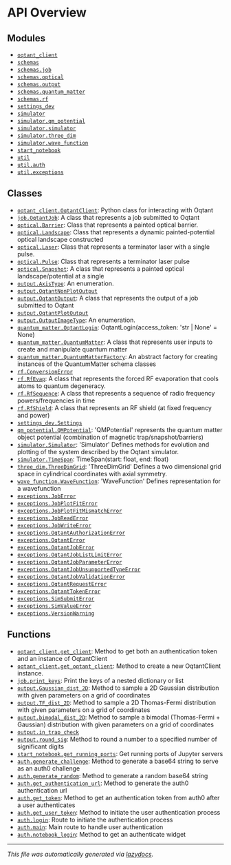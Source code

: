 <!-- markdownlint-disable -->

# API Overview

## Modules

- [`oqtant_client`](./oqtant_client.md#module-oqtant_client)
- [`schemas`](./schemas.md#module-schemas)
- [`schemas.job`](./schemas.job.md#module-schemasjob)
- [`schemas.optical`](./schemas.optical.md#module-schemasoptical)
- [`schemas.output`](./schemas.output.md#module-schemasoutput)
- [`schemas.quantum_matter`](./schemas.quantum_matter.md#module-schemasquantum_matter)
- [`schemas.rf`](./schemas.rf.md#module-schemasrf)
- [`settings_dev`](./settings_dev.md#module-settings_dev)
- [`simulator`](./simulator.md#module-simulator)
- [`simulator.qm_potential`](./simulator.qm_potential.md#module-simulatorqm_potential)
- [`simulator.simulator`](./simulator.simulator.md#module-simulatorsimulator)
- [`simulator.three_dim`](./simulator.three_dim.md#module-simulatorthree_dim)
- [`simulator.wave_function`](./simulator.wave_function.md#module-simulatorwave_function)
- [`start_notebook`](./start_notebook.md#module-start_notebook)
- [`util`](./util.md#module-util)
- [`util.auth`](./util.auth.md#module-utilauth)
- [`util.exceptions`](./util.exceptions.md#module-utilexceptions)

## Classes

- [`oqtant_client.OqtantClient`](./oqtant_client.md#class-oqtantclient): Python class for interacting with Oqtant
- [`job.OqtantJob`](./schemas.job.md#class-oqtantjob): A class that represents a job submitted to Oqtant
- [`optical.Barrier`](./schemas.optical.md#class-barrier): Class that represents a painted optical barrier.
- [`optical.Landscape`](./schemas.optical.md#class-landscape): Class that represents a dynamic painted-potential optical landscape constructed
- [`optical.Laser`](./schemas.optical.md#class-laser): Class that represents a terminator laser with a single pulse.
- [`optical.Pulse`](./schemas.optical.md#class-pulse): Class that represents a terminator laser pulse
- [`optical.Snapshot`](./schemas.optical.md#class-snapshot): A class that represents a painted optical landscape/potential at a single
- [`output.AxisType`](./schemas.output.md#class-axistype): An enumeration.
- [`output.OqtantNonPlotOutput`](./schemas.output.md#class-oqtantnonplotoutput)
- [`output.OqtantOutput`](./schemas.output.md#class-oqtantoutput): A class that represents the output of a job submitted to Oqtant
- [`output.OqtantPlotOutput`](./schemas.output.md#class-oqtantplotoutput)
- [`output.OutputImageType`](./schemas.output.md#class-outputimagetype): An enumeration.
- [`quantum_matter.OqtantLogin`](./schemas.quantum_matter.md#class-oqtantlogin): OqtantLogin(access_token: 'str | None' = None)
- [`quantum_matter.QuantumMatter`](./schemas.quantum_matter.md#class-quantummatter): A class that represents user inputs to create and manipulate quantum matter
- [`quantum_matter.QuantumMatterFactory`](./schemas.quantum_matter.md#class-quantummatterfactory): An abstract factory for creating instances of the QuantumMatter schema classes
- [`rf.ConversionError`](./schemas.rf.md#class-conversionerror)
- [`rf.RfEvap`](./schemas.rf.md#class-rfevap): A class that represents the forced RF evaporation that cools atoms to quantum degeneracy.
- [`rf.RfSequence`](./schemas.rf.md#class-rfsequence): A class that represents a sequence of radio frequency powers/frequencies in time
- [`rf.RfShield`](./schemas.rf.md#class-rfshield): A class that represents an RF shield (at fixed frequency and power)
- [`settings_dev.Settings`](./settings_dev.md#class-settings)
- [`qm_potential.QMPotential`](./simulator.qm_potential.md#class-qmpotential): 'QMPotential' represents the quantum matter object potential (combination of magnetic trap/snapshot/barriers)
- [`simulator.Simulator`](./simulator.simulator.md#class-simulator): 'Simulator' Defines methods for evolution and plotting of the system described by the Oqtant simulator.
- [`simulator.TimeSpan`](./simulator.simulator.md#class-timespan): TimeSpan(start: float, end: float)
- [`three_dim.ThreeDimGrid`](./simulator.three_dim.md#class-threedimgrid): 'ThreeDimGrid' Defines a two dimensional grid space in cylindrical coordinates with axial symmetry.
- [`wave_function.WaveFunction`](./simulator.wave_function.md#class-wavefunction): 'WaveFunction' Defines representation for a wavefunction
- [`exceptions.JobError`](./util.exceptions.md#class-joberror)
- [`exceptions.JobPlotFitError`](./util.exceptions.md#class-jobplotfiterror)
- [`exceptions.JobPlotFitMismatchError`](./util.exceptions.md#class-jobplotfitmismatcherror)
- [`exceptions.JobReadError`](./util.exceptions.md#class-jobreaderror)
- [`exceptions.JobWriteError`](./util.exceptions.md#class-jobwriteerror)
- [`exceptions.OqtantAuthorizationError`](./util.exceptions.md#class-oqtantauthorizationerror)
- [`exceptions.OqtantError`](./util.exceptions.md#class-oqtanterror)
- [`exceptions.OqtantJobError`](./util.exceptions.md#class-oqtantjoberror)
- [`exceptions.OqtantJobListLimitError`](./util.exceptions.md#class-oqtantjoblistlimiterror)
- [`exceptions.OqtantJobParameterError`](./util.exceptions.md#class-oqtantjobparametererror)
- [`exceptions.OqtantJobUnsupportedTypeError`](./util.exceptions.md#class-oqtantjobunsupportedtypeerror)
- [`exceptions.OqtantJobValidationError`](./util.exceptions.md#class-oqtantjobvalidationerror)
- [`exceptions.OqtantRequestError`](./util.exceptions.md#class-oqtantrequesterror)
- [`exceptions.OqtantTokenError`](./util.exceptions.md#class-oqtanttokenerror)
- [`exceptions.SimSubmitError`](./util.exceptions.md#class-simsubmiterror)
- [`exceptions.SimValueError`](./util.exceptions.md#class-simvalueerror)
- [`exceptions.VersionWarning`](./util.exceptions.md#class-versionwarning)

## Functions

- [`oqtant_client.get_client`](./oqtant_client.md#function-get_client): Method to get both an authentication token and an instance of OqtantClient
- [`oqtant_client.get_oqtant_client`](./oqtant_client.md#function-get_oqtant_client): Method to create a new OqtantClient instance.
- [`job.print_keys`](./schemas.job.md#function-print_keys): Print the keys of a nested dictionary or list
- [`output.Gaussian_dist_2D`](./schemas.output.md#function-gaussian_dist_2d): Method to sample a 2D Gaussian distribution with given parameters on a grid of coordinates
- [`output.TF_dist_2D`](./schemas.output.md#function-tf_dist_2d): Method to sample a 2D Thomas-Fermi distribution with given parameters on a grid of coordinates
- [`output.bimodal_dist_2D`](./schemas.output.md#function-bimodal_dist_2d): Method to sample a bimodal (Thomas-Fermi + Gaussian) distribution with given parameters on a grid of coordinates
- [`output.in_trap_check`](./schemas.output.md#function-in_trap_check)
- [`output.round_sig`](./schemas.output.md#function-round_sig): Method to round a number to a specified number of significant digits
- [`start_notebook.get_running_ports`](./start_notebook.md#function-get_running_ports): Get running ports of Jupyter servers
- [`auth.generate_challenge`](./util.auth.md#function-generate_challenge): Method to generate a base64 string to serve as an auth0 challenge
- [`auth.generate_random`](./util.auth.md#function-generate_random): Method to generate a random base64 string
- [`auth.get_authentication_url`](./util.auth.md#function-get_authentication_url): Method to generate the auth0 authentication url
- [`auth.get_token`](./util.auth.md#function-get_token): Method to get an authentication token from auth0 after a user authenticates
- [`auth.get_user_token`](./util.auth.md#function-get_user_token): Method to initiate the user authentication process
- [`auth.login`](./util.auth.md#function-login): Route to initiate the authentication process
- [`auth.main`](./util.auth.md#function-main): Main route to handle user authentication
- [`auth.notebook_login`](./util.auth.md#function-notebook_login): Method to get an authenticate widget


---

_This file was automatically generated via [lazydocs](https://github.com/ml-tooling/lazydocs)._
